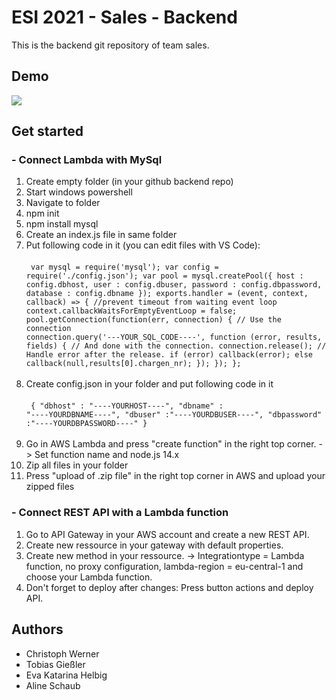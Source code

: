 # ESI 2021 - Sales - Backend

This is the backend git repository of team sales.


## Demo

![](https://github.com/giessler10/ESI_Sales_2021_Backend/blob/2980a6d2e331834a92356ed3be02c395f367232e/ESI%20Sales%20yourshirt%20Gif.gif)


## Get started

### - Connect Lambda with MySql

1. Create empty folder (in your github backend repo) 
2. Start windows powershell
3. Navigate to folder
5. npm init
6. npm install mysql
7. Create an index.js file in same folder
8. Put following code in it (you can edit files with VS Code): <br><br><code>
var mysql = require('mysql');
var config = require('./config.json');
var pool  = mysql.createPool({
    host     : config.dbhost,
    user     : config.dbuser,
    password : config.dbpassword,
    database : config.dbname
  });
exports.handler =  (event, context, callback) => {
  //prevent timeout from waiting event loop
  context.callbackWaitsForEmptyEventLoop = false;
  pool.getConnection(function(err, connection) {
    // Use the connection
    connection.query('---YOUR_SQL_CODE----', function (error, results, fields) {
      // And done with the connection.
      connection.release();
      // Handle error after the release.
      if (error) callback(error);
      else callback(null,results[0].chargen_nr);
    });
  });
};</code><br><br>
9. Create config.json in your folder and put following code in it <br><br><code>
{
  "dbhost" : "----YOURHOST----",
  "dbname" : "----YOURDBNAME----",
  "dbuser" :"----YOURDBUSER----",
  "dbpassword" :"----YOURDBPASSWORD----"
}</code><br><br>
10.  Go in AWS Lambda and press "create function" in the right top corner. -> Set function name and node.js 14.x
11.  Zip all files in your folder
12.  Press "upload of .zip file" in the right top corner in AWS and upload your zipped files  

### - Connect REST API with a Lambda function

1. Go to API Gateway in your AWS account and create a new REST API.
2. Create new ressource in your gateway with default properties.
3. Create new method in your ressource. -> Integrationtype = Lambda function, no proxy configuration, lambda-region = eu-central-1 and choose your Lambda function.
4. Don't forget to deploy after changes: Press button actions and deploy API.  

## Authors

- Christoph Werner
- Tobias Gießler
- Eva Katarina Helbig
- Aline Schaub